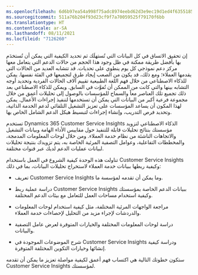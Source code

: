 ```yaml
---
ms.openlocfilehash: 6d6b97ea54a998f75adc8974eebd62d3e9ec19d1ed4f63551853198f1c38a90f
ms.sourcegitcommit: 511a76b204f93d23cf9f7a70059525f79170f6bb
ms.translationtype: HT
ms.contentlocale: ar-SA
ms.lasthandoff: 08/11/2021
ms.locfileid: "7126260"
---
```

إن تحقيق الاتساق في كل البيانات التي تُستهلَك ثم تحديد الكيفية التي يمكن أن تُستخدَم بها بأفضل طريقة ممكنة في ظل وجود هذا الحجم من حالات الدعم التي يتعامل معها مركز دعم نموذجي كل يوم ينطوي على تحديات. قد تتشابه العديد من الحالات التي يقدمها العملاء؛ ومع ذلك، قد يكون من الصعب إيجاد طرق لتجميعها في الفئة نفسها. يمكن للذكاء الاصطناعي من خلال فهم اللغة الطبيعية تقييم آلاف الحالات الفردية وتحديد أوجه التشابه بينها والتي كانت من الممكن أن تُفوَّت في السابق. ويمكن للذكاء الاصطناعي بعد ذلك تجميع تلك العناصر معاً والسماح للمؤسسات بالوصول إلى تحليلات أعمق من خلال مجموعة فرعية أكبر من البيانات التي يمكن أن تستخدمها لتنفيذ إجراءات الأعمال. يمكن لهذا المكون أن يساعد المؤسسات على تعزيز التشغيل التلقائي لدعم الخدمة الذاتية، وتحديد فرص التدريب، وإنشاء إجراءات لتبسيط هيكل الدعم الشامل الخاص بها.

تستخدم Dynamics 365 Customer Service Insights الذكاء الاصطناعي لتزويد مؤسستك بنتائج تحليلات قابلة للتنفيذ حول مقاييس الأداء الهامة وبيانات التشغيل والاتجاهات الناشئة من نظام خدمة العملاء. ومن خلال لوحات المعلومات المدمجة، والمخططات التفاعلية، وعوامل التصفية المرئية الخاصة به، يتم تزويدك بنتيجة تحليلات لبيانات عمليات الدعم لديك عبر قنوات مختلفة.

تناولت هذه الوحدة كيفية الشروع في العمل باستخدام Customer Service Insights وكيفية ربطها ببيانات خدمة العملاء لاستخراج تحليلات البيانات، بما في ذلك:

- تعريف Customer Service Insights وما يمكن أن تقدمه لمؤسسة ما.

- دراسة عملية ربط Customer Service Insights ببيانات الدعم الخاصة بمؤسستك وكيفية استخدام مساحات العمل للتعامل مع بيئات الدعم المختلفة.

- مراجعة الواجهات المرئية المختلفة، مثل كيفية استخدام لوحات المعلومات والدردشات لإجراء مزيد من التحليل لإحصاءات خدمة العملاء.

- دراسة لوحات المعلومات المختلفة والخيارات المتوفرة لعرض عامل التصفية والبيانات.

- شرح الموضوعات الموجودة في Customer Service Insights ودراسة كيفية إنشائها وخيارات التكوين المختلفة المتوفرة.

ستكون خطوتك التالية هي اكتساب فهم أعمق لكيفية مواصلة تعزيز ما يمكن أن تقدمه Customer Service Insights لمؤسستك.
